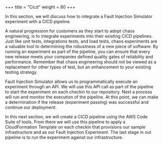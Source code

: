 +++
title = "Cicd"
weight = 80
+++

In this section, we will discuss how to integrate a Fault Injection Simulator experiment with a CICD pipeline.

A natural progression for customers as they start to adopt chaos engineering, is to integrate experiments into their existing CICD pipelines.
Just like unit tests, integrations tests, and load tests, chaos experiments are a valuable tool to determining the robustness of a new piece of software.
By running an experiment as part of the pipeline, you can ensure that every new release meets your companies defined quality gates of reliability and performance.
Remember that chaos engineering should not be viewed as a replacement for other types of test, but an enhancement to your existing testing strategy. 

Fault Injection Simulator allows us to programmatically execute an experiment through an API.
We will use this API call as part of the pipeline to start the experiment on each checkin to our repository. 
Next a process will run and monitor the execution of the pipeline.
At this point, we can make a determination if the release (experiment passing) was successful and continue our deployment. 

In this next section, we will create a CICD pipeline using the AWS Code Suite of tools. 
From there we will use this pipeline to apply a CloudFormation Template on each checkin that provisions our sample infrastructure and as our Fault Injection Experiment. 
The last stage in out pipeline is to run the experiment against our infrastructure.
